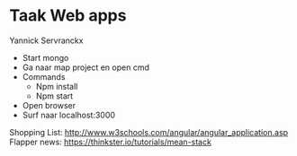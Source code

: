 # Taak Web apps

Yannick Servranckx

- Start mongo
- Ga naar map project en open cmd
- Commands
  * Npm install
  * Npm start
- Open browser
- Surf naar localhost:3000

Shopping List: http://www.w3schools.com/angular/angular_application.asp
Flapper news: https://thinkster.io/tutorials/mean-stack 




